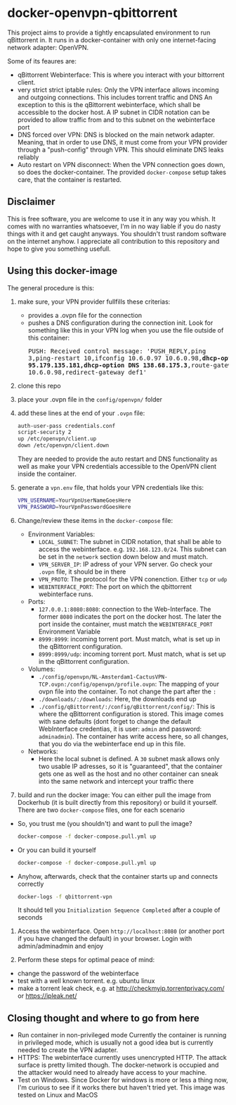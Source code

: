 
# docker-openvpn-qbittorrent

This project aims to provide a tightly encapsulated environment to run qBittorrent in. It runs in a docker-container with only one internet-facing network adapter: OpenVPN.

Some of its feaures are:

- qBittorrent Webinterface:
  This is where you interact with your bittorrent client.
- very strict strict iptable rules:
  Only the VPN interface allows incoming and outgoing connections. This includes torrent traffic and DNS
  An exception to this is the qBittorrent webinterface, which shall be accessible to the docker host. A IP subnet in CIDR notation can be provided to allow traffic from and to this subnet on the webinterface port
- DNS forced over VPN:
  DNS is blocked on the main network adapter. Meaning, that in order to use DNS, it must come from your VPN provider through a "push-config" through VPN. This should eliminate DNS leaks reliably
- Auto restart on VPN disconnect:
  When the VPN connection goes down, so does the docker-container. The provided `docker-compose` setup takes care, that the container is restarted.

## Disclaimer

This is free software, you are welcome to use it in any way you whish. It comes with no warranties whatsoever, I'm in no way liable if you do nasty things with it and get caught anyways. You shouldn't trust random software on the internet anyhow. I appreciate all contribution to this repository and hope to give you something usefull.

## Using this docker-image

The general procedure is this:

1) make sure, your VPN provider fullfills these criterias:
    - provides a .ovpn file for the connection
    - pushes a DNS configuration during the connection init. Look for something like this in your VPN log when you use the file outside of this container:
            <pre>PUSH: Received control message: 'PUSH_REPLY,ping 3,ping-restart 10,ifconfig 10.6.0.97 10.6.0.98,<b>dhcp-option DNS 95.179.135.181,dhcp-option DNS 138.68.175.3</b>,route-gateway 10.6.0.98,redirect-gateway def1'</pre>
2) clone this repo
3) place your .ovpn file in the `config/openvpn/` folder
4) add these lines at the end of your `.ovpn` file:

    ```bash
    auth-user-pass credentials.conf
    script-security 2
    up /etc/openvpn/client.up
    down /etc/openvpn/client.down
    ```

    They are needed to provide the auto restart and DNS functionality as well as make your VPN credentials accessible to the OpenVPN client inside the container.
5) generate a `vpn.env` file, that holds your VPN credentials like this:

    ```bash
    VPN_USERNAME=YourVpnUserNameGoesHere
    VPN_PASSWORD=YourVpnPasswordGoesHere
    ```

6) Change/review these items in the `docker-compose` file:

    - Environment Variables:
        - `LOCAL_SUBNET`: The subnet in CIDR notation, that shall be able to access the webinterface. e.g. `192.168.123.0/24`. This subnet can be set in the `network` section down below and must match.
        - `VPN_SERVER_IP`: IP adress of your VPN server. Go check your `.ovpn` file, it should be in there
        - `VPN_PROTO`: The protocol for the VPN conenction. Either `tcp` or `udp`
        - `WEBINTERFACE_PORT`: The port on which the qbittorrent webinterface runs.
    - Ports:
        - `127.0.0.1:8080:8080`: connection to the Web-Interface. The former `8080` indicates the port on the docker host. The later the port inside the container, must match the `WEBINTERFACE_PORT` Environment Variable
        - `8999:8999`: incoming torrent port. Must match, what is set up in the qBittorrent configuration.
        - `8999:8999/udp`: incoming torrent port. Must match, what is set up in the qBittorrent configuration.
    - Volumes:
        - `./config/openvpn/NL-Amsterdam1-CactusVPN-TCP.ovpn:/config/openvpn/profile.ovpn`: The mapping of your ovpn file into the container. To not change the part after the `:`
        - `./downloads/:/downloads`: Here, the downloads end up
        - `./config/qBittorrent/:/config/qBittorrent/config/`: This is where the qBittorrent configuration is stored. This image comes with sane defaults (dont forget to change the default WebInterface credentias, it is user: `admin` and password: `adminadmin`). The container has write access here, so all changes, that you do via the webinterface end up in this file.
    - Networks:
        - Here the local subnet is defined. A `30` subnet mask allows only two usable IP adresses, so it is "guaranteed", that the container gets one as well as the host and no other container can sneak into the same network and intercept your traffic there

7) build and run the docker image:
You can either pull the image from Dockerhub (it is built directly from this repository) or build it yourself. There are two `docker-compose` files, one for each scenario

- So, you trust me (you shouldn't) and want to pull the image?

    ``` bash
    docker-compose -f docker-compose.pull.yml up
    ```

- Or you can build it yourself

    ```bash
    docker-compose -f docker-compose.pull.yml up
    ```

- Anyhow, afterwards, check that the container starts up and connects correctly

    ```bash
    docker-logs -f qbittorrent-vpn
    ```

    It should tell you `Initialization Sequence Completed` after a couple of seconds

1) Access the webinterface. Open `http://localhost:8080` (or another port if you have changed the default) in your browser. Login with admin/adminadmin and enjoy

2) Perform these steps for optimal peace of mind:

- change the password of the webinterface
- test with a well known torrent. e.g. ubuntu linux
- make a torrent leak check, e.g. at <http://checkmyip.torrentprivacy.com/> or <https://ipleak.net/>

## Closing thought and where to go from here

- Run container in non-privileged mode
Currently the container is running in privileged mode, which is usually not a good idea but is currently needed to create the VPN adapter. 
- HTTPS: The webinterface currently uses unencrypted HTTP. The attack surface is pretty limited though. The docker-network is occupied and the attacker would need to already have access to your machine.
- Test on Windows. Since Docker for windows is more or less a thing now, I'm curious to see if it works there but haven't tried yet. This image was tested on Linux and MacOS
